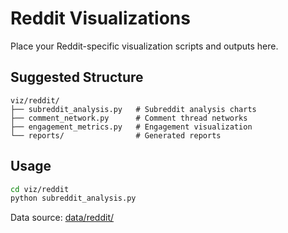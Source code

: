 # Reddit Visualizations

Place your Reddit-specific visualization scripts and outputs here.

## Suggested Structure

```
viz/reddit/
├── subreddit_analysis.py   # Subreddit analysis charts
├── comment_network.py      # Comment thread networks
├── engagement_metrics.py   # Engagement visualization
└── reports/                # Generated reports
```

## Usage

```bash
cd viz/reddit
python subreddit_analysis.py
```

Data source: [data/reddit/](../../data/reddit/)
